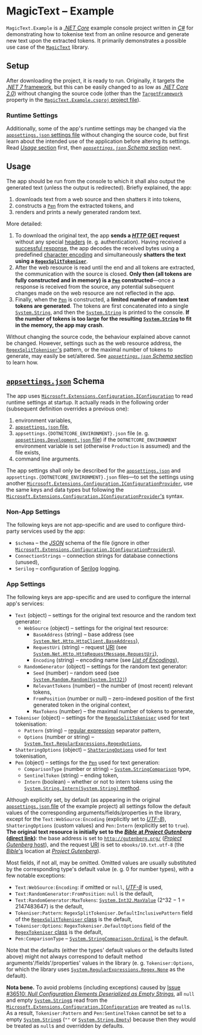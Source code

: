 #   MagicText &ndash; Example

`MagicText.Example` is a [*.NET Core*](http://github.com/dotnet/core) example console project written in [*C#*](http://docs.microsoft.com/en-gb/dotnet/csharp/) for demonstrating how to tokenise text from an online resource and generate new text upon the extracted tokens. It primarily demonstrates a possible use case of the [`MagicText`](http://github.com/DavorPenzar/magic-text/) library.

##  Setup

After downloading the project, it is ready to run. Originally, it targets the [*.NET 7* framework](http://github.com/dotnet/core/blob/main/7.0/README.md), but this can be easily changed to as low as [*.NET Core 2.0*](http://github.com/dotnet/core/blob/main/2.0/README.md)) without changing the source code (other than the [`TargetFramework`](http://docs.microsoft.com/en-gb/dotnet/core/project-sdk/msbuild-props#targetframework) property in the [`MagicText.Example.csproj` project file](MagicText.Example.csproj)).

### Runtime Settings

Additionally, some of the app's runtime settings may be changed via the [`appsettings.json` settings file](appsettings.json) without changing the source code, but first learn about the intended use of the application before altering its settings. Read [*Usage* section](#usage) first, then [*`appsettings.json` Schema* section](#appsettings%2Ejson-schema) next.

##  Usage

The app should be run from the console to which it shall also output the generated text (unless the output is redirected). Briefly explained, the app:

1.  downloads text from a web source and then shatters it into tokens,
2.  constructs a [`Pen`](http://github.com/DavorPenzar/magic-text/blob/main/MagicText/src/Pen.cs) from the extracted tokens, and
3.  renders and prints a newly generated random text.

More detailed:

1.  To download the original text, the app **sends a [*HTTP* GET](http://en.wikipedia.org/wiki/Hypertext_Transfer_Protocol#Request_methods) request** without any special [headers](http://en.wikipedia.org/wiki/List_of_HTTP_header_fields) (e. g. authentication). Having received a [successful response](http://en.wikipedia.org/wiki/List_of_HTTP_status_codes#2xx_success), the app decodes the received bytes using a predefined [character encoding](http://en.wikipedia.org/wiki/Character_encoding) and simultaneously **shatters the text using a [`RegexSplitTokeniser`](http://github.com/DavorPenzar/magic-text/blob/main/MagicText/src/RegexSplitTokeniser.cs)**.
2.  After the web resource is read until the end and all tokens are extracted, the communication with the source is closed. **Only then (all tokens are fully constructed and in memory) is a [`Pen`](http://github.com/DavorPenzar/magic-text/blob/main/MagicText/src/Pen.cs) constructed**&mdash;once a response is received from the source, any potential subsequent changes made on the web resource are not reflected in the app.
3.  Finally, when the [`Pen`](http://github.com/DavorPenzar/magic-text/blob/main/MagicText/src/Pen.cs) is constructed, a **limited number of random text tokens are generated**. The tokens are first concatenated into a single [`System.String`](http://docs.microsoft.com/en-gb/dotnet/api/system.string), and then the [`System.String`](http://docs.microsoft.com/en-gb/dotnet/api/system.string) is printed to the console. **If the number of tokens is too large for the resulting [`System.String`](http://docs.microsoft.com/en-gb/dotnet/api/system.string) to fit in the memory, the app may crash**.

Without changing the source code, the behaviour explained above cannot be changed. However, settings such as the web resource address, the [`RegexSplitTokeniser`'s](http://github.com/DavorPenzar/magic-text/blob/main/MagicText/src/RegexSplitTokeniser.cs) pattern, or the maximal number of tokens to generate, may easily be set/altered. See [*`appsettings.json` Schema* section](#appsettings%2Ejson-schema) to learn how.

##  [`appsettings.json`](appsettings.json) Schema

The app uses [`Microsoft.Extensions.Configuration.IConfiguration`](http://docs.microsoft.com/en-gb/dotnet/api/microsoft.extensions.configuration.iconfiguration) to read runtime settings at startup. It actually reads in the following order (subsequent definition overrides a previous one):

1.  environment variables,
2.  [`appsettings.json` file](appsettings.json),
3.  `appsettings.{DOTNETCORE_ENVIRONMENT}.json` file (e. g. [`appsettings.Development.json` file](appsettings.Development.json)) if the `DOTNETCORE_ENVIRONMENT` environment variable is set (otherwise `Production` is assumed) and the file exists,
4.  command line arguments.

The app settings shall only be described for the [`appsettings.json`](appsettings.json) and `appsettings.{DOTNETCORE_ENVIRONMENT}.json` files&mdash;to set the settings using another [`Microsoft.Extensions.Configuration.IConfigurationProvider`](http://docs.microsoft.com/en-gb/dotnet/api/microsoft.extensions.configuration.iconfigurationprovider), use the same keys and data types but following the [`Microsoft.Extensions.Configuration.IConfigurationProvider`'s](http://docs.microsoft.com/en-gb/dotnet/api/microsoft.extensions.configuration.iconfigurationprovider) syntax.

### Non-App Settings

The following keys are not app-specific and are used to configure third-party services used by the app:

*   `$schema` &ndash; the [*JSON*](http://json.org/) schema of the file (ignore in other [`Microsoft.Extensions.Configuration.IConfigurationProvider`s](http://docs.microsoft.com/en-gb/dotnet/api/microsoft.extensions.configuration.iconfigurationprovider)),
*   `ConnectionStrings` &ndash; connection strings for database connections (unused),
*   `Serilog` &ndash; configuration of [Serilog](http://serilog.net/) logging.

### App Settings

The following keys are app-specific and are used to configure the internal app's services:

*   `Text` (object) &ndash; settings for the original text resource and the random text generator:
    *   `WebSource` (object) &ndash; settings for the original text resource:
        *   `BaseAddress` (string) &ndash; base address (see [`System.Net.Http.HttpClient.BaseAddress`](http://docs.microsoft.com/en-gb/dotnet/api/system.net.http.httpclient.baseaddress)),
        *   `RequestUri` (string) &ndash; request [URI](http://en.wikipedia.org/wiki/Uniform_Resource_Identifier) (see [`System.Net.Http.HttpRequestMessage.RequestUri`](http://docs.microsoft.com/en-gb/dotnet/api/system.net.http.httprequestmessage.requesturi)),
        *   `Encoding` (string) &ndash; encoding name (see [*List of Encodings*](http://docs.microsoft.com/en-gb/dotnet/api/system.text.encoding#list-of-encodings)),
    *   `RandomGenerator` (object) &ndash; settings for the random text generator:
        *   `Seed` (number) &ndash; random seed (see [`System.Random.Random(System.Int32)`](http://docs.microsoft.com/en-gb/dotnet/api/system.random.-ctor))
        *   `RelevantTokens` (number) &ndash; the number of (most recent) relevant tokens,
        *   `FromPosition` (number or null) &ndash; zero-indexed position of the first generated token in the original context,
        *   `MaxTokens` (number) &ndash; the maximal number of tokens to generate,
*   `Tokeniser` (object) &ndash; settings for the [`RegexSplitTokeniser`](http://github.com/DavorPenzar/magic-text/blob/main/MagicText/src/RegexSplitTokeniser.cs) used for text tokenisation:
    *   `Pattern` (string) &ndash; [regular expression](http://en.wikipedia.org/wiki/Regular_expression) separator pattern,
    *   `Options` (number or string) &ndash; [`System.Text.RegularExpressions.RegexOptions`](http://docs.microsoft.com/en-gb/dotnet/api/system.text.regularexpressions.regexoptions),
*   `ShatteringOptions` (object) &ndash; [`ShatteringOptions`](http://github.com/DavorPenzar/magic-text/blob/main/MagicText/src/ShatteringOptions.cs) used for text tokenisation,
*   `Pen` (object) &ndash; settings for the [`Pen`](http://github.com/DavorPenzar/magic-text/blob/main/MagicText/src/Pen.cs) used for text generation:
    *   `ComparisonType` (number or string) &ndash; [`System.StringComparison`](http://docs.microsoft.com/en-gb/dotnet/api/system.stringcomparison) type,
    *   `SentinelToken` (string) &ndash; ending token,
    *   `Intern` (boolean) &ndash; whether or not to intern tokens using the [`System.String.Intern(System.String)` method](http://docs.microsoft.com/en-gb/dotnet/api/system.string.intern).

Although explicitly set, by default (as appearing in the original [`appsettings.json` file](appsettings.json) of the example project) all settings follow the default values of the corresponding arguments/fields/properties in the library, except for the `Text:WebSource:Encoding` (explicitly set to [*UTF-8*](http://en.wikipedia.org/wiki/UTF-8)), `ShatteringOptions` (custom values) and `Pen:Intern` (explicitly set to `true`). **The original text resource is initially set to the [*Bible* at *Project Gutenberg*](http://gutenberg.org/ebooks/10) ([direct link](http://gutenberg.org/ebooks/10.txt.utf-8))**: the base address is set to [`http://gutenberg.org/`](http://gutenberg.org/) ([*Project Gutenberg* host](http://gutenberg.org/)), and the request [URI](http://en.wikipedia.org/wiki/Uniform_Resource_Identifier) is set to `ebooks/10.txt.utf-8` (the [*Bible*'s](http://en.wikipedia.org/wiki/Bible) location at [*Project Gutenberg*](http://gutenberg.org/)).

Most fields, if not all, may be omitted. Omitted values are usually substituted by the corresponding type's default value (e. g. 0 for number types), with a few notable exceptions:

*   `Text:WebSource:Encoding`: if omitted or `null`, [*UTF-8*](http://en.wikipedia.org/wiki/UTF-8) is used,
*   `Text:RandomGenerator:FromPosition`: `null` is the default,
*   `Text:RandomGenerator:MaxTokens`: [`System.Int32.MaxValue`](http://docs.microsoft.com/en-gb/dotnet/api/system.int32.maxvalue) (2^32 &minus; 1 = 2147483647) is the default,
*   `Tokeniser:Pattern`: `RegexSplitTokeniser.DefaultInclusivePattern` field of the [`RegexSplitTokeniser` class](http://github.com/DavorPenzar/magic-text/blob/main/MagicText/src/RegexSplitTokeniser.cs) is the default,
*   `Tokeniser:Options`: `RegexTokeniser.DefaultOptions` field of the [`RegexTokeniser` class](http://github.com/DavorPenzar/magic-text/blob/main/MagicText/src/RegexTokeniser.cs) is the default,
*   `Pen:ComparisonType` &ndash; [`System.StringComparison.Ordinal`](http://docs.microsoft.com/en-gb/dotnet/api/system.stringcomparison#system-stringcomparison-ordinal) is the default.

Note that the defaults (either the types' default values or the defaults listed above) might not always correspond to default method arguments'/fields'/properties' values in the library (e. g. `Tokeniser:Options`, for which the library uses [`System.RegularExpressions.Regex.None`](http://docs.microsoft.com/en-gb/dotnet/api/system.text.regularexpressions.regexoptions#system-text-regularexpressions-regexoptions-none) as the default).

**Nota bene.** To avoid problems (including exceptions) caused by [Issue #36510: *Null Configuration Elements Deserialized as Empty Strings*](http://github.com/dotnet/runtime/issues/36510), all `null` and empty [`System.String`s](http://docs.microsoft.com/en-gb/dotnet/api/system.string) read from the [`Microsoft.Extensions.Configuration.IConfiguration`](http://docs.microsoft.com/en-gb/dotnet/api/microsoft.extensions.configuration.iconfiguration) are treated as `null`s. As a result, `Tokeniser:Pattern` and `Pen:SentinelToken` cannot be set to a empty [`System.String`s](http://docs.microsoft.com/en-gb/dotnet/api/system.string) (`""` or [`System.String.Empty`](http://docs.microsoft.com/en-gb/dotnet/api/system.string.empty)) because then they would be treated as `null`s and overridden by defaults.
